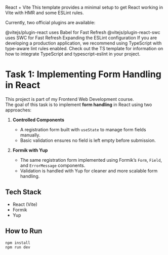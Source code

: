 React + Vite
This template provides a minimal setup to get React working in Vite with HMR and some ESLint rules.

Currently, two official plugins are available:

@vitejs/plugin-react uses Babel for Fast Refresh
@vitejs/plugin-react-swc uses SWC for Fast Refresh
Expanding the ESLint configuration
If you are developing a production application, we recommend using TypeScript with type-aware lint rules enabled. Check out the TS template for information on how to integrate TypeScript and typescript-eslint in your project.

# Task 1: Implementing Form Handling in React

This project is part of my Frontend Web Development course.  
The goal of this task is to implement **form handling** in React using two approaches:

1. **Controlled Components**  
   - A registration form built with `useState` to manage form fields manually.  
   - Basic validation ensures no field is left empty before submission.  

2. **Formik with Yup**  
   - The same registration form implemented using Formik’s `Form`, `Field`, and `ErrorMessage` components.  
   - Validation is handled with Yup for cleaner and more scalable form handling.  

## Tech Stack
- React (Vite)
- Formik
- Yup

## How to Run
```bash
npm install
npm run dev
